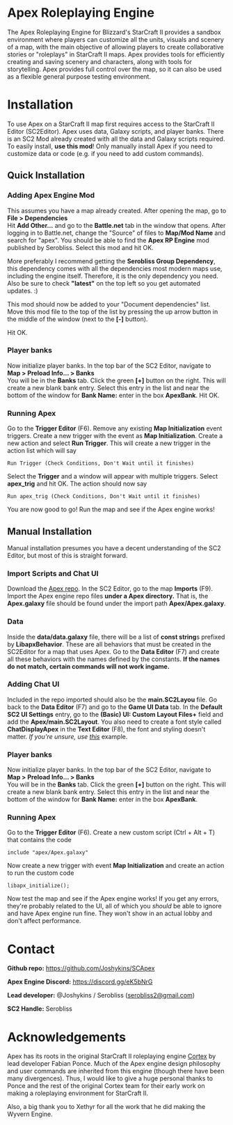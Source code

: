 # Apex Roleplaying Engine
The Apex Roleplaying Engine for Blizzard's StarCraft II provides a sandbox
environment where players can customize all the units, visuals and scenery of
a map, with the main objective of allowing players to create collaborative
stories or "roleplays" in StarCraft II maps. Apex provides tools for
efficiently creating and saving scenery and characters, along with tools for
storytelling. Apex provides full control over the map, so it can also be used
as a flexible general purpose testing environment.  

# Installation
To use Apex on a StarCraft II map first requires access to the
StarCraft II Editor (SC2Editor). Apex uses data, Galaxy scripts,
and player banks. There is an SC2 Mod already created
with all the data and Galaxy scripts required. To easily install, **use this
mod**! Only manually install Apex if you need to customize data or code
(e.g. if you need to add custom commands).

## Quick Installation
### Adding Apex Engine Mod
This assumes you have a map already created. After opening the map, go to  
**File > Dependencies**  
Hit **Add Other...** and go to the **Battle.net** tab in the window that opens.
After logging in to Battle.net, change the "Source" of files to
**Map/Mod Name** and search for "apex". You should be able to find the
**Apex RP Engine** mod published by Serobliss. Select this mod and hit OK.  

More preferably I recommend getting the **Serobliss Group Dependency**, this dependency comes with all the dependencies most
modern maps use, including the engine itself. Therefore, it is the only dependency you need. Also be sure to check **"latest"** on the top left so you get automated updates. :) 

This mod should now be added to your "Document dependencies" list. Move this
mod file to the top of the list by pressing the up arrow button in the
middle of the window (next to the **[-]** button).  

Hit OK.

### Player banks
Now initialize player banks. In the top bar of the SC2 Editor, navigate to  
**Map > Preload Info... > Banks**  
You will be in the **Banks** tab. Click the green **[+]** button on the right.
This will create a new blank bank entry. Select this entry in the list and
near the bottom of the window for **Bank Name:** enter in the box
**ApexBank**. Hit OK.

### Running Apex
Go to the **Trigger Editor** (F6). Remove any existing **Map Initialization** event triggers. Create a new trigger with the event as **Map Initialization**. Create a new action and select **Run Trigger**. This will create a new trigger
in the action list which will say
```
Run Trigger (Check Conditions, Don't Wait until it finishes)
```
Select the **Trigger** and a window will appear with multiple triggers. Select
**apex_trig** and hit OK. The action should now say
```
Run apex_trig (Check Conditions, Don't Wait until it finishes)
```

You are now good to go! Run the map and see if the Apex engine works!

## Manual Installation
Manual installation presumes you have a decent understanding of the SC2 Editor, but most of this is straight forward.

### Import Scripts and Chat UI
Download the [Apex repo](https://github.com/Joshykins/SCApex). In the
SC2 Editor, go to the map **Imports** (F9). Import the Apex engine repo
files **under a Apex directory.** That is, the **Apex.galaxy** file should
be found under the import path **Apex/Apex.galaxy**.  

### Data
Inside the **data/data.galaxy** file, there will be a list of **const string**s
prefixed by **LibapxBehavior**. These are all behaviors that must be
created in the SC2Editor for a map that uses Apex. Go to the **Data Editor**
(F7) and create all these behaviors with the names defined by the constants.
**If the names do not match, certain commands will not work ingame.**

### Adding Chat UI
Included in the repo imported should also be the **main.SC2Layou** file. Go back to the **Data Editor** (F7)
and go to the **Game UI Data** tab. In the **Default SC2 UI Settings** entry,
go to the **(Basic) UI: Custom Layout Files+** field and add the
**Apex/main.SC2Layout**.
You also need to create a font style called **ChatDisplayApex** in the **Text  Editor** (F8), the font and styling doesn't matter.
*If you're unsure, use [this](https://i.imgur.com/bCGVKjn.png)* example.

### Player banks
Now initialize player banks. In the top bar of the SC2 Editor, navigate to  
**Map > Preload Info... > Banks**  
You will be in the **Banks** tab. Click the green **[+]** button on the right.
This will create a new blank bank entry. Select this entry in the list and
near the bottom of the window for **Bank Name:** enter in the box
**ApexBank**.

### Running Apex
Go to the **Trigger Editor** (F6). Create a new custom script (Ctrl + Alt + T)
that contains the code
```
include "apex/Apex.galaxy"
```

Now create a new trigger with event **Map Initialization** and create an action
to run the custom code
```
libapx_initialize();
```

Now test the map and see if the Apex engine works!
If you get any errors, they're probably related to the UI, all of which you *should* be able to ignore and have Apex engine run fine. They won't show in an actual lobby and don't affect performance.


# Contact
**Github repo:** https://github.com/Joshykins/SCApex  

**Apex Engine Discord:** https://discord.gg/eK5bNrG  

**Lead developer:** @Joshykins / Serobliss (serobliss2@gmail.com)  

**SC2 Handle:** Serobliss  



# Acknowledgements
Apex has its roots in the original StarCraft II roleplaying engine
[Cortex](https://github.com/FabianPonce/CortexEngine) by lead developer
Fabian Ponce. Much of the Apex engine design philosophy and user commands are
inherited from this engine (though there have been many divergences).
Thus, I would like to give a huge personal thanks to Ponce and the rest of the
original Cortex team for their early work on making a roleplaying environment
for StarCraft II.

Also, a big thank you to Xethyr for all the work that he did making the Wyvern Engine.

